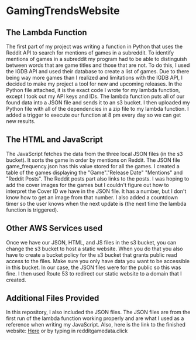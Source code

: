 # GamingTrendsWebsite

## The Lambda Function
The first part of my project was writing a function in Python that uses the Reddit API to search for mentions of games in a subreddit.
To identify mentions of games in a subreddit my program had to be able to distinguish between words that are game titles and those that are not.
To do this, I used the IGDB API and used their database to create a list of games.
Due to there being way more games than I realized and limitations with the IGDB API, I decided to make my project a tool for new and upcoming releases.
In the Python file attached, it is the exact code I wrote for my lambda function, except I took out my API keys and IDs.
The lambda function puts all of our found data into a JSON file and sends it to an s3 bucket.
I then uploaded my Python file with all of the dependencies in a zip file to my lambda function.
I added a trigger to execute our function at 8 pm every day so we can get new results.

## The HTML and JavaScript
The JavaScript fetches the data from the three local JSON files (in the s3 bucket).
It sorts the game in order by mentions on Reddit. The JSON file game_frequency.json has this value stored for all the games.
I created a table of the games displaying the "Game"."Release Date" "Mentions" and "Reddit Posts". The Reddit posts part also links to the posts.
I was hoping to add the cover images for the games but I couldn't figure out how to interpret the Cover ID we have in the JSON file. It has a number, but I don't know how to get an image from that number.
I also added a countdown timer so the user knows when the next update is (the next time the lambda function is triggered).

## Other AWS Services used
Once we have our JSON, HTML, and JS files in the s3 bucket, you can change the s3 bucket to host a static website.
When you do that you also have to create a bucket policy for the s3 bucket that grants public read access to the files. 
Make sure you only have data you want to be accessible in this bucket. In our case, the JSON files were for the public so this was fine.
I then used Route 53 to redirect our static website to a domain that I created. 

## Additional Files Provided
In this repository, I also included the JSON files.
The JSON files are from the first run of the lambda function working properly and are what I used as a reference when writing my JavaScript.
Also, here is the link to the finished website: [Here](https://s3.us-east-2.amazonaws.com/redditgamedata.click/index.html?response-content-disposition=inline&X-Amz-Security-Token=IQoJb3JpZ2luX2VjEE8aCXVzLWVhc3QtMiJGMEQCIEWjiQlT5FuykgXWIdNsMUjX0Nm290Rh7Mg7lC5uaxdWAiB%2BYzLAcB3JlOpvOc3AIGtnQEc13Oa77o1TO50CmRxnuSrtAgjI%2F%2F%2F%2F%2F%2F%2F%2F%2F%2F8BEAAaDDQxNjY1Mjc0Nzc1OCIMb7G0Aat0Ttj7SmO9KsECOfGtZm7gJG22b0FfLrp9sJP00fMfXYrITVcV6SJ%2FTdwF5BUZGRbCqzG4uLeWaUJuNAToMuOncqSClcWYk6310J5YqfH9xy%2F%2FWxLuCWJACHhdFVvO10vvdGR7SWij1wL2rvZyzed5YNp1BnV2YaclVL8Q71mWaSiYPIztHn49%2F3UEax7vVzlgji55QUx9gcHidd%2Fque%2BDJ8OIdWz%2BVISpF8%2F%2BOOEOPCiGyUln5MjDbqLSXARwelDXgR%2BcBgIJb03J0abMejeM2Qk2KK2gnqz8cDkRlOBEfCksVOGiWw%2Fu6bXZIOj0ESRbf89f0rHoX7MESyc2Jo1%2BubsIAXCYAOJHe8wiBvy9eP0cNfyWv0ztdHPp%2BphStHsxqaf44UkyfBw%2BxQsggCk7pPJgep%2BX8cBe874eIbsN26uVasIlyWXZeSC8MJSRg6wGOrQC36itORXUZVAPxrldfAAMAl3Birb4MZZvmd4TGGfWGIqlF9ALwhpSuZzGvaS8H91OGyMVAb5%2BekmaQWOUTolhE%2FAnR1uf4T%2BaO%2BE28h95t4NHe%2B9XTpVa0tObW40qrha0vGnN8X8VgqKu4niKXubBlAXcPyxaUC%2FPq0sCOEA9GO0SLvYTVgxyNEC%2BR%2FxGJHSWBmFIj6ghe0FobEbp0uiu0qOh90RldbbkhsBmcPUc3jpAArqftjUOMsIdq9mNWLspR8eIpQ4hEW4VOwD9wam22WRSysBIfPR3x60aK%2F32PcBCVRj6RSvvbKyr%2BAK9FCcza81s6hgzLMFlRodMILbMLD%2ByNQ537LmnfKwtmp4Lj0StKkWO2WlUhepXOKUiKo59UmSYm2%2B5fH7VfhGTHnKy0bX2ILU%3D&X-Amz-Algorithm=AWS4-HMAC-SHA256&X-Amz-Date=20231218T232229Z&X-Amz-SignedHeaders=host&X-Amz-Expires=300&X-Amz-Credential=ASIAWCATQMPXM4OUKV5W%2F20231218%2Fus-east-2%2Fs3%2Faws4_request&X-Amz-Signature=788654cc1908d8313e1a096e92ed0e2a45a5db2dae8b6dae8cf28392331ed9cc) or by typing in redditgamedata.click
